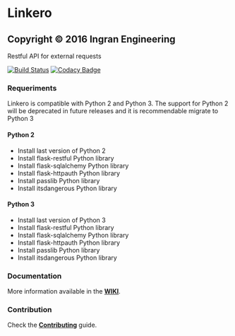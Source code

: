 # Linkero
## Copyright © 2016 Ingran Engineering ###

<!-- ![logo](http://ingran.es:8081/uploads/project/avatar/22/Link_Slash.png) -->

Restful API for external requests

[![Build Status](https://travis-ci.org/RDCH106/linkero.svg?branch=master)](https://travis-ci.org/RDCH106/linkero)
[![Codacy Badge](https://api.codacy.com/project/badge/Grade/9deefcd29e4b4f5ba678bdbdeaaeef36)](https://www.codacy.com/app/RDCH106/linkero?utm_source=github.com&amp;utm_medium=referral&amp;utm_content=RDCH106/linkero&amp;utm_campaign=Badge_Grade)

### Requeriments

Linkero is compatible with Python 2 and Python 3. 
The support for Python 2 will be deprecated in future releases and it is recommendable migrate to Python 3

#### **Python 2**

* Install last version of Python 2
* Install flask-restful Python library
* Install flask-sqlalchemy Python library
* Install flask-httpauth Python library
* Install passlib Python library
* Install itsdangerous Python library

#### **Python 3**

* Install last version of Python 3
* Install flask-restful Python library
* Install flask-sqlalchemy Python library
* Install flask-httpauth Python library
* Install passlib Python library
* Install itsdangerous Python library

### **Documentation**

More information available in the **[WIKI](https://github.com/RDCH106/linkero/wiki/home)**.

### **Contribution**

Check the **[Contributing](https://github.com/RDCH106/linkero/blob/master/CONTRIBUTING.md)** guide.
